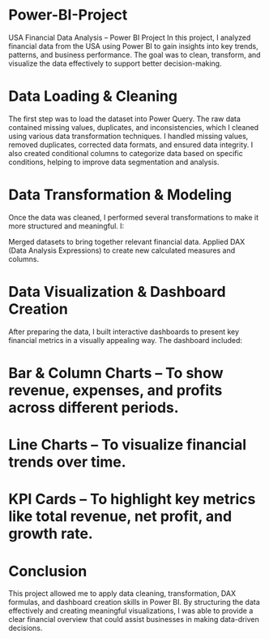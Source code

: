 # Power-BI-Project
USA Financial Data Analysis – Power BI Project
In this project, I analyzed financial data from the USA using Power BI to gain insights into key trends, patterns, and business performance. The goal was to clean, transform, and visualize the data effectively to support better decision-making.

# Data Loading & Cleaning
The first step was to load the dataset into Power Query. The raw data contained missing values, duplicates, and inconsistencies, which I cleaned using various data transformation techniques. I handled missing values, removed duplicates, corrected data formats, and ensured data integrity.
I also created conditional columns to categorize data based on specific conditions, helping to improve data segmentation and analysis.

# Data Transformation & Modeling
Once the data was cleaned, I performed several transformations to make it more structured and meaningful. I:

Merged datasets to bring together relevant financial data.
Applied DAX (Data Analysis Expressions) to create new calculated measures and columns.


# Data Visualization & Dashboard Creation
After preparing the data, I built interactive dashboards to present key financial metrics in a visually appealing way. The dashboard included:
# Bar & Column Charts – To show revenue, expenses, and profits across different periods.
# Line Charts – To visualize financial trends over time.
# KPI Cards – To highlight key metrics like total revenue, net profit, and growth rate.


# Conclusion
  This project allowed me to apply data cleaning, transformation, DAX formulas, and dashboard creation skills in Power BI. By structuring the data effectively and creating meaningful 
  visualizations, I was able to provide a clear financial overview that could assist businesses in making data-driven decisions.

